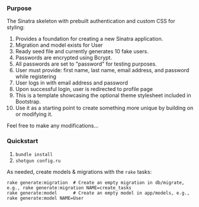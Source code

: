 ### Purpose
The Sinatra skeleton with prebuilt authentication and custom CSS for styling:

1. Provides a foundation for creating a new Sinatra application.
2. Migration and model exists for User
3. Ready seed file and currently generates 10 fake users.
4. Passwords are encrypted using Bcrypt.
5. All passwords are set to "password" for testing purposes.
6. User must provide: first name, last name, email address, and password while registering
7. User logs in with email address and password
8. Upon successful login, user is redirected to profile page
9. This is a template showcasing the optional theme stylesheet included in Bootstrap.
10. Use it as a starting point to create something more unique by building on or modifying it.

Feel free to make any modifications...

### Quickstart

1.  `bundle install`
2.  `shotgun config.ru`

As needed, create models & migrations with the `rake` tasks:

```
rake generate:migration  # Create an empty migration in db/migrate, e.g., rake generate:migration NAME=create_tasks
rake generate:model      # Create an empty model in app/models, e.g., rake generate:model NAME=User
```
